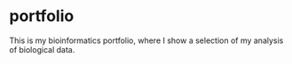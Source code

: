 # portfolio
This is my bioinformatics portfolio, where I show a selection of my analysis of biological data.  
